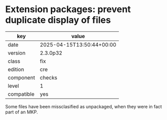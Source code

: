 [//]: # (werk v2)
# Extension packages: prevent duplicate display of files

key        | value
---------- | ---
date       | 2025-04-15T13:50:44+00:00
version    | 2.3.0p32
class      | fix
edition    | cre
component  | checks
level      | 1
compatible | yes

Some files have been missclasified as unpackaged, when they were in fact part of an MKP.
